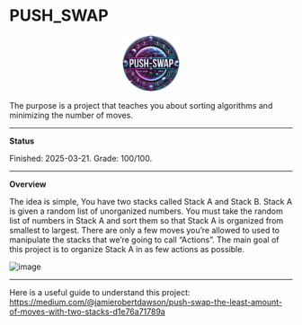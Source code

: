 # PUSH_SWAP

<p align="center">
  <a href="https://github.com/Albertoocbs/push_swap">
    <img src="https://github.com/Albertoocbs/push_swap/blob/main/image%20pushswap.png?raw=true" width="100"/>
  </a>
</p>

The purpose is a project that teaches you about sorting algorithms and minimizing the number of moves. 

---
**Status**

Finished: 2025-03-21. Grade: 100/100.

-------
**Overview**

The idea is simple, You have two stacks called Stack A and Stack B. Stack A is given a random list of unorganized numbers. 
You must take the random list of numbers in Stack A and sort them so that Stack A is organized from smallest to largest. 
There are only a few moves you’re allowed to used to manipulate the stacks that we’re going to call “Actions”. 
The main goal of this project is to organize Stack A in as few actions as possible.

![image](https://github.com/user-attachments/assets/30072420-9927-4631-a307-00c78da78707)

-----

Here is a useful guide to understand this project: https://medium.com/@jamierobertdawson/push-swap-the-least-amount-of-moves-with-two-stacks-d1e76a71789a
